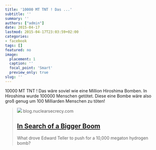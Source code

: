 ```yaml
---
title: '10000 MT TNT ! Das ...'
subtitle: ''
summary: ''
authors: ["admin"]
date: 2015-04-17
lastmod: 2015-04-17T23:03:59+02:00
categories:
- facebook
tags: []
featured: no
image:
  placement: 1
  caption: ''
  focal_point: 'Smart'
  preview_only: true
slug: ''
---
```

10000 MT TNT ! Das wäre soviel wie eine Million Hiroshima Bomben. In Hiroshima wurde 100000 Menschen getötet. Diese eine Bombe wäre also groß genug um 100 Milliarden Menschen zu töten!
> [![](https://blog.nuclearsecrecy.com/wp-content/uploads/2012/09/teller_edward_b5.jpg)](http://blog.nuclearsecrecy.com/2012/09/12/in-search-of-a-bigger-boom)
> blog.nuclearsecrecy.com
> ## [In Search of a Bigger Boom](http://blog.nuclearsecrecy.com/2012/09/12/in-search-of-a-bigger-boom)
>
>What drove Edward Teller to push for a 10,000 megaton hydrogen bomb?

